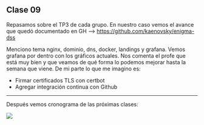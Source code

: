 ## Clase 09

Repasamos sobre el TP3 de cada grupo. En nuestro caso vemos el avance que quedó documentado en GH --> https://github.com/kaenovsky/enigma-dss

Menciono tema nginx, dominio, dns, docker, landings y grafana. Vemos grafana por dentro con los gráficos actuales. Nos comenta el profe que está muy bien y que veamos de qué forma lo podemos mejorar hasta la semana que viene. De mi parte lo que me imagino es:

- Firmar certificados TLS con certbot
- Agregar integración continua con Github

---

Después vemos cronograma de las próximas clases: 

![](ppt-84-moviles.png)